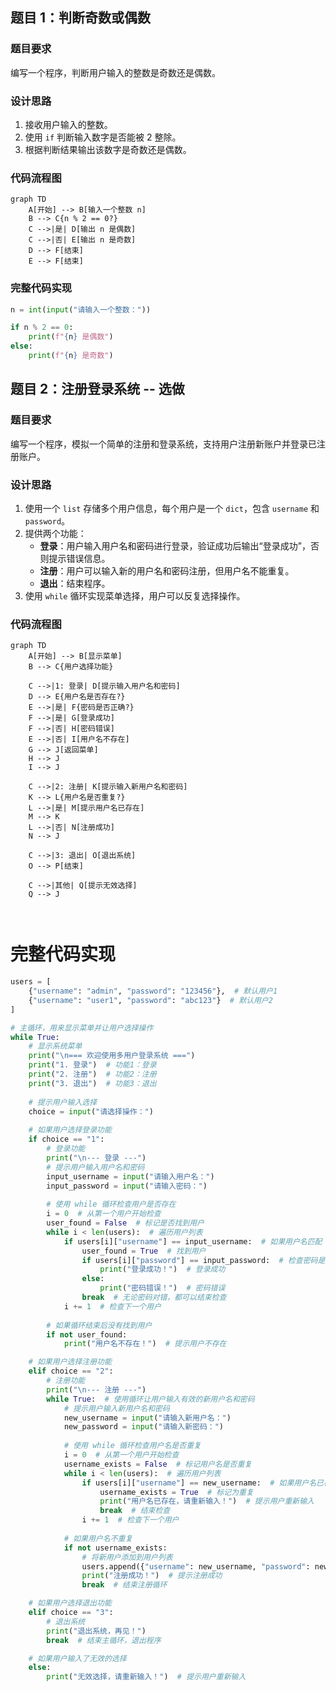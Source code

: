 ## 题目 1：判断奇数或偶数

### 题目要求
编写一个程序，判断用户输入的整数是奇数还是偶数。

### 设计思路
1. 接收用户输入的整数。
2. 使用 `if` 判断输入数字是否能被 2 整除。
3. 根据判断结果输出该数字是奇数还是偶数。

### 代码流程图

```mermaid
graph TD
    A[开始] --> B[输入一个整数 n]
    B --> C{n % 2 == 0?}
    C -->|是| D[输出 n 是偶数]
    C -->|否| E[输出 n 是奇数]
    D --> F[结束]
    E --> F[结束]

```

### 完整代码实现
```python
n = int(input("请输入一个整数："))

if n % 2 == 0:
    print(f"{n} 是偶数")
else:
    print(f"{n} 是奇数")
```

## 题目 2：注册登录系统 -- 选做
### 题目要求
编写一个程序，模拟一个简单的注册和登录系统，支持用户注册新账户并登录已注册账户。

### 设计思路
1. 使用一个 `list` 存储多个用户信息，每个用户是一个 `dict`，包含 `username` 和 `password`。
2. 提供两个功能：
   - **登录**：用户输入用户名和密码进行登录，验证成功后输出“登录成功”，否则提示错误信息。
   - **注册**：用户可以输入新的用户名和密码注册，但用户名不能重复。
   - **退出**：结束程序。
3. 使用 `while` 循环实现菜单选择，用户可以反复选择操作。

### 代码流程图
```mermaid
graph TD
    A[开始] --> B[显示菜单]
    B --> C{用户选择功能}
    
    C -->|1: 登录| D[提示输入用户名和密码]
    D --> E{用户名是否存在?}
    E -->|是| F{密码是否正确?}
    F -->|是| G[登录成功]
    F -->|否| H[密码错误]
    E -->|否| I[用户名不存在]
    G --> J[返回菜单]
    H --> J
    I --> J
    
    C -->|2: 注册| K[提示输入新用户名和密码]
    K --> L{用户名是否重复?}
    L -->|是| M[提示用户名已存在]
    M --> K
    L -->|否| N[注册成功]
    N --> J
    
    C -->|3: 退出| O[退出系统]
    O --> P[结束]
    
    C -->|其他| Q[提示无效选择]
    Q --> J



```

# 完整代码实现
```python
users = [
    {"username": "admin", "password": "123456"},  # 默认用户1
    {"username": "user1", "password": "abc123"}  # 默认用户2
]

# 主循环，用来显示菜单并让用户选择操作
while True:
    # 显示系统菜单
    print("\n=== 欢迎使用多用户登录系统 ===")
    print("1. 登录")  # 功能1：登录
    print("2. 注册")  # 功能2：注册
    print("3. 退出")  # 功能3：退出
    
    # 提示用户输入选择
    choice = input("请选择操作：")
    
    # 如果用户选择登录功能
    if choice == "1":
        # 登录功能
        print("\n--- 登录 ---")
        # 提示用户输入用户名和密码
        input_username = input("请输入用户名：")
        input_password = input("请输入密码：")
        
        # 使用 while 循环检查用户是否存在
        i = 0  # 从第一个用户开始检查
        user_found = False  # 标记是否找到用户
        while i < len(users):  # 遍历用户列表
            if users[i]["username"] == input_username:  # 如果用户名匹配
                user_found = True  # 找到用户
                if users[i]["password"] == input_password:  # 检查密码是否正确
                    print("登录成功！")  # 登录成功
                else:
                    print("密码错误！")  # 密码错误
                break  # 无论密码对错，都可以结束检查
            i += 1  # 检查下一个用户
        
        # 如果循环结束后没有找到用户
        if not user_found:
            print("用户名不存在！")  # 提示用户不存在

    # 如果用户选择注册功能
    elif choice == "2":
        # 注册功能
        print("\n--- 注册 ---")
        while True:  # 使用循环让用户输入有效的新用户名和密码
            # 提示用户输入新用户名和密码
            new_username = input("请输入新用户名：")
            new_password = input("请输入新密码：")
            
            # 使用 while 循环检查用户名是否重复
            i = 0  # 从第一个用户开始检查
            username_exists = False  # 标记用户名是否重复
            while i < len(users):  # 遍历用户列表
                if users[i]["username"] == new_username:  # 如果用户名已存在
                    username_exists = True  # 标记为重复
                    print("用户名已存在，请重新输入！")  # 提示用户重新输入
                    break  # 结束检查
                i += 1  # 检查下一个用户
            
            # 如果用户名不重复
            if not username_exists:
                # 将新用户添加到用户列表
                users.append({"username": new_username, "password": new_password})
                print("注册成功！")  # 提示注册成功
                break  # 结束注册循环

    # 如果用户选择退出功能
    elif choice == "3":
        # 退出系统
        print("退出系统，再见！")
        break  # 结束主循环，退出程序

    # 如果用户输入了无效的选择
    else:
        print("无效选择，请重新输入！")  # 提示用户重新输入

```